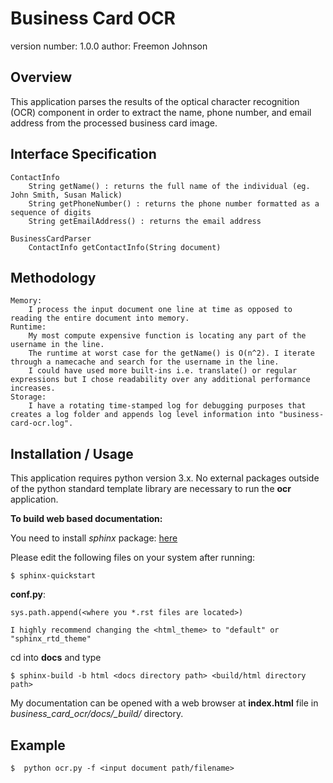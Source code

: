 Business Card OCR
===============================

version number: 1.0.0
author: Freemon Johnson

Overview
--------

This application parses the results of the optical character recognition (OCR) component in order to extract the name, phone number, and email address from the processed business card image.


Interface Specification
----------------------
	ContactInfo
	    String getName() : returns the full name of the individual (eg. John Smith, Susan Malick)
	    String getPhoneNumber() : returns the phone number formatted as a sequence of digits
	    String getEmailAddress() : returns the email address
	
	BusinessCardParser
	    ContactInfo getContactInfo(String document)

Methodology
-----------
	Memory:
		I process the input document one line at time as opposed to reading the entire document into memory.
	Runtime:
		My most compute expensive function is locating any part of the username in the line.
		The runtime at worst case for the getName() is O(n^2). I iterate through a namecache and search for the username in the line. 
		I could have used more built-ins i.e. translate() or regular expressions but I chose readability over any additional performance increases.
	Storage:
		I have a rotating time-stamped log for debugging purposes that creates a log folder and appends log level information into "business-card-ocr.log".


Installation / Usage
--------------------
This application requires python version 3.x. No external packages outside of
the python standard template library are necessary to run the **ocr** application.


**To build web based documentation:**

You need to install _sphinx_ package: [here](http://www.sphinx-doc.org/en/master/usage/installation.html)

Please edit the following files on your system after running: 
	
	$ sphinx-quickstart

**conf.py**:

	sys.path.append(<where you *.rst files are located>)
	
	I highly recommend changing the <html_theme> to "default" or "sphinx_rtd_theme"

cd into **docs** and type 

    $ sphinx-build -b html <docs directory path> <build/html directory path>


My documentation can be opened with a web browser at **index.html** file in _business_card_ocr/docs/\_build/_ directory.


Example
-------

	$  python ocr.py -f <input document path/filename>
